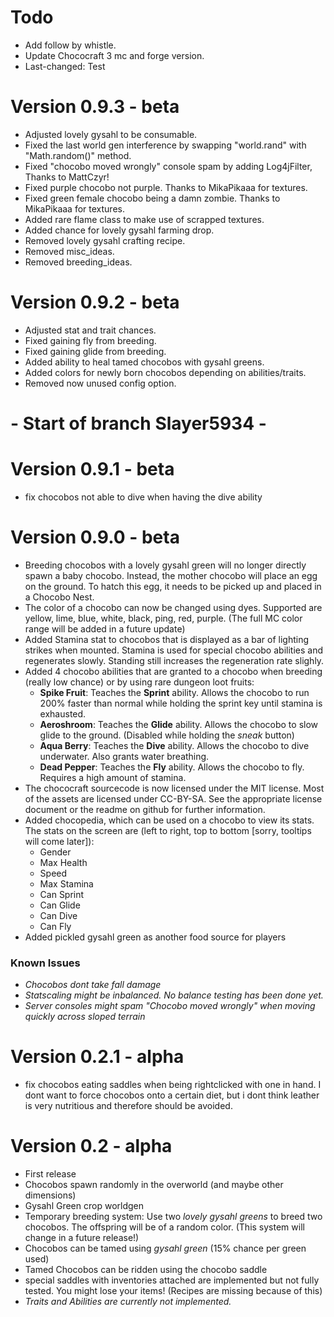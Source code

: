 # Todo
- Add follow by whistle.
- Update Chococraft 3 mc and forge version.
- Last-changed: Test

# Version 0.9.3 - beta
- Adjusted lovely gysahl to be consumable.
- Fixed the last world gen interference by swapping "world.rand" with "Math.random()" method.
- Fixed "chocobo moved wrongly" console spam by adding Log4jFilter, Thanks to MattCzyr!
- Fixed purple chocobo not purple. Thanks to MikaPikaaa for textures.
- Fixed green female chocobo being a damn zombie. Thanks to MikaPikaaa for textures.
- Added rare flame class to make use of scrapped textures.
- Added chance for lovely gysahl farming drop.
- Removed lovely gysahl crafting recipe.
- Removed misc_ideas.
- Removed breeding_ideas.

# Version 0.9.2 - beta
- Adjusted stat and trait chances.
- Fixed gaining fly from breeding.
- Fixed gaining glide from breeding.
- Added ability to heal tamed chocobos with gysahl greens.
- Added colors for newly born chocobos depending on abilities/traits.
- Removed now unused config option.

# - Start of branch Slayer5934 -

# Version 0.9.1 - beta
- fix chocobos not able to dive when having the dive ability

# Version 0.9.0 - beta
- Breeding chocobos with a lovely gysahl green will no longer directly spawn a baby chocobo. Instead, the mother chocobo will place an egg on the ground.
  To hatch this egg, it needs to be picked up and placed in a Chocobo Nest.
- The color of a chocobo can now be changed using dyes. Supported are yellow, lime, blue, white, black, ping, red, purple. (The full MC color range will be added in a future update)
- Added Stamina stat to chocobos that is displayed as a bar of lighting strikes when mounted. Stamina is used for special chocobo abilities and
  regenerates slowly. Standing still increases the regeneration rate slighly.
- Added 4 chocobo abilities that are granted to a chocobo when breeding (really low chance) or by using rare dungeon loot fruits:
  - **Spike Fruit**: Teaches the **Sprint** ability. Allows the chocobo to run 200% faster than normal while holding the sprint key until stamina is exhausted.
  - **Aeroshroom**: Teaches the **Glide** ability. Allows the chocobo to slow glide to the ground. (Disabled while holding the *sneak* button)
  - **Aqua Berry**: Teaches the **Dive** ability. Allows the chocobo to dive underwater. Also grants water breathing.
  - **Dead Pepper**: Teaches the **Fly** ability. Allows the chocobo to fly. Requires a high amount of stamina.
- The chococraft sourcecode is now licensed under the MIT license. Most of the assets are licensed under CC-BY-SA. See the appropriate license document or the readme on github for further information.
- Added chocopedia, which can be used on a chocobo to view its stats. The stats on the screen are (left to right, top to bottom [sorry, tooltips will come later]):
  - Gender
  - Max Health
  - Speed
  - Max Stamina
  - Can Sprint
  - Can Glide
  - Can Dive
  - Can Fly
- Added pickled gysahl green as another food source for players

### Known Issues
- *Chocobos dont take fall damage*
- *Statscaling might be inbalanced. No balance testing has been done yet.*
- *Server consoles might spam "Chocobo moved wrongly" when moving quickly across sloped terrain*

# Version 0.2.1 - alpha
- fix chocobos eating saddles when being rightclicked with one in hand.
  I dont want to force chocobos onto a certain diet, but i dont think
  leather is very nutritious and therefore should be avoided.

# Version 0.2 - alpha
- First release
- Chocobos spawn randomly in the overworld (and maybe other dimensions)
- Gysahl Green crop worldgen
- Temporary breeding system: Use two *lovely gysahl greens* to breed two chocobos.
  The offspring will be of a random color. (This system will change in a future release!)
- Chocobos can be tamed using *gysahl green* (15% chance per green used)
- Tamed Chocobos can be ridden using the chocobo saddle
- special saddles with inventories attached are implemented but not fully tested. You might lose your items!
  (Recipes are missing because of this)
- *Traits and Abilities are currently not implemented.*